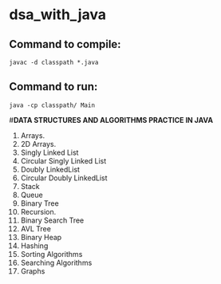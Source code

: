 # dsa_with_java
## Command to compile: 
    javac -d classpath *.java
## Command to run: 
    java -cp classpath/ Main
#**DATA STRUCTURES AND ALGORITHMS PRACTICE IN JAVA**
1. Arrays.
2. 2D Arrays.
3. Singly Linked List
4. Circular Singly Linked List
5. Doubly LinkedList
6. Circular Doubly LinkedList
7. Stack
8. Queue
9. Binary Tree
10. Recursion.
11. Binary Search Tree
12. AVL Tree
13. Binary Heap
14. Hashing
15. Sorting Algorithms
16. Searching Algorithms
17. Graphs